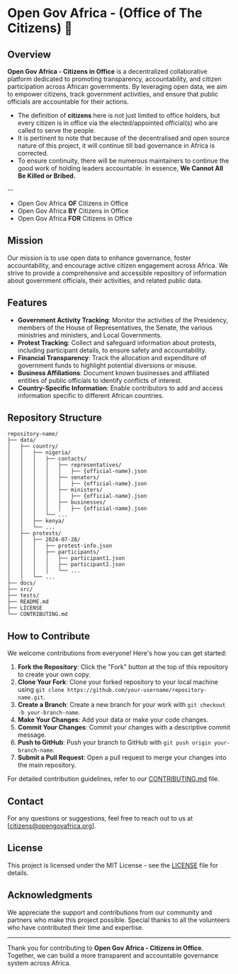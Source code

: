# Open Gov Africa - (Office of The Citizens) 👋

## Overview

**Open Gov Africa - Citizens in Office** is a decentralized collaborative platform dedicated to promoting transparency, accountability, and citizen participation across African governments. By leveraging open data, we aim to empower citizens, track government activities, and ensure that public officials are accountable for their actions. 
- The definition of **citizens** here is not just limited to office holders, but every citizen is in office via the elected/appointed official(s) who are called to serve the people.
- It is pertinent to note that because of the decentralised and open source nature of this project, it will continue till bad governance in Africa is corrected. 
- To ensure continuity, there will be numerous maintainers to continue the good work of holding leaders accountable. In essence, **We Cannot All Be Killed or Bribed.**

--
- Open Gov Africa **OF** Citizens in Office
- Open Gov Africa **BY** Citizens in Office
- Open Gov Africa **FOR** Citizens in Office

## Mission

Our mission is to use open data to enhance governance, foster accountability, and encourage active citizen engagement across Africa. We strive to provide a comprehensive and accessible repository of information about government officials, their activities, and related public data.

## Features

- **Government Activity Tracking**: Monitor the activities of the Presidency, members of the House of Representatives, the Senate, the various ministries and ministers, and Local Governments.
- **Protest Tracking**: Collect and safeguard information about protests, including participant details, to ensure safety and accountability.
- **Financial Transparency**: Track the allocation and expenditure of government funds to highlight potential diversions or misuse.
- **Business Affiliations**: Document known businesses and affiliated entities of public officials to identify conflicts of interest.
- **Country-Specific Information**: Enable contributors to add and access information specific to different African countries.

## Repository Structure

```plaintext
repository-name/
├── data/
│   ├── country/
│   │   ├── nigeria/
│   │   │   ├── contacts/
│   │   │   │   ├── representatives/
│   │   │   │   │   ├── {official-name}.json
│   │   │   │   ├── senators/
│   │   │   │   │   ├── {official-name}.json
│   │   │   │   ├── ministers/
│   │   │   │   │   ├── {official-name}.json
│   │   │   │   ├── businesses/
│   │   │   │   │   ├── {official-name}.json
│   │   │   └── ...
│   │   ├── kenya/
│   │   └── ...
│   ├── protests/
│   │   ├── 2024-07-28/
│   │   │   ├── protest-info.json
│   │   │   ├── participants/
│   │   │   │   ├── participant1.json
│   │   │   │   ├── participant2.json
│   │   │   │   └── ...
│   │   └── ...
├── docs/
├── src/
├── tests/
├── README.md
├── LICENSE
└── CONTRIBUTING.md
```

## How to Contribute

We welcome contributions from everyone! Here's how you can get started:

1. **Fork the Repository**: Click the "Fork" button at the top of this repository to create your own copy.
2. **Clone Your Fork**: Clone your forked repository to your local machine using `git clone https://github.com/your-username/repository-name.git`.
3. **Create a Branch**: Create a new branch for your work with `git checkout -b your-branch-name`.
4. **Make Your Changes**: Add your data or make your code changes.
5. **Commit Your Changes**: Commit your changes with a descriptive commit message.
6. **Push to GitHub**: Push your branch to GitHub with `git push origin your-branch-name`.
7. **Submit a Pull Request**: Open a pull request to merge your changes into the main repository.

For detailed contribution guidelines, refer to our [CONTRIBUTING.md](CONTRIBUTING.md) file.

## Contact

For any questions or suggestions, feel free to reach out to us at [citizens@opengovafrica.org].

## License

This project is licensed under the MIT License - see the [LICENSE](LICENSE) file for details.

## Acknowledgments

We appreciate the support and contributions from our community and partners who make this project possible. Special thanks to all the volunteers who have contributed their time and expertise.

---

Thank you for contributing to **Open Gov Africa - Citizens in Office**. Together, we can build a more transparent and accountable governance system across Africa.

<!--

**Here are some ideas to get you started:**

🙋‍♀️ A short introduction - what is your organization all about?
🌈 Contribution guidelines - how can the community get involved?
👩‍💻 Useful resources - where can the community find your docs? Is there anything else the community should know?
🍿 Fun facts - what does your team eat for breakfast?
🧙 Remember, you can do mighty things with the power of [Markdown](https://docs.github.com/github/writing-on-github/getting-started-with-writing-and-formatting-on-github/basic-writing-and-formatting-syntax)
-->
